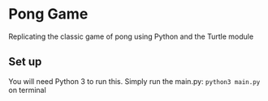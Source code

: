 # Pong Game
Replicating the classic game of pong using Python and the Turtle module

## Set up
You will need Python 3 to run this. Simply run the main.py: `python3 main.py` on terminal
